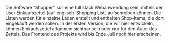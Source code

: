 Die Software “Shopper” soll eine full stack Webanwendung sein, mittels der User Einkaufszettel (auf englisch ‘Shopping List’, aufschreiben können. Die Listen werden für einzelne Läden erstellt und enthalten
Shop-Items, die dort eingekauft werden sollen. In der ersten Version, die
wir hier entwickeln, können Einkaufszettel allgemein sichtbar sein oder nur
für den Autor des Zettels.
Das Frontend des Projekts wird bis Ende Juli noch hier erscheinen.
